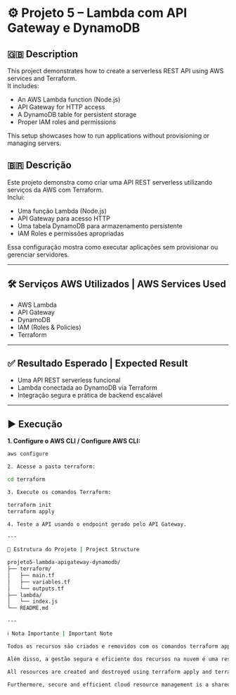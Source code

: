 # ⚙️ Projeto 5 – Lambda com API Gateway e DynamoDB

## 🇬🇧 Description  
This project demonstrates how to create a serverless REST API using AWS services and Terraform.  
It includes:  
- An AWS Lambda function (Node.js)  
- API Gateway for HTTP access  
- A DynamoDB table for persistent storage  
- Proper IAM roles and permissions  

This setup showcases how to run applications without provisioning or managing servers.

## 🇧🇷 Descrição  
Este projeto demonstra como criar uma API REST serverless utilizando serviços da AWS com Terraform.  
Inclui:  
- Uma função Lambda (Node.js)  
- API Gateway para acesso HTTP  
- Uma tabela DynamoDB para armazenamento persistente  
- IAM Roles e permissões apropriadas  

Essa configuração mostra como executar aplicações sem provisionar ou gerenciar servidores.

---

## 🛠️ Serviços AWS Utilizados | AWS Services Used  
- AWS Lambda  
- API Gateway  
- DynamoDB  
- IAM (Roles & Policies)  
- Terraform

---

## ✅ Resultado Esperado | Expected Result  
- Uma API REST serverless funcional  
- Lambda conectada ao DynamoDB via Terraform  
- Integração segura e prática de backend escalável

---

## ▶️ Execução

**1. Configure o AWS CLI / Configure AWS CLI:**  
```bash
aws configure

2. Acesse a pasta terraform:

cd terraform

3. Execute os comandos Terraform:

terraform init  
terraform apply

4. Teste a API usando o endpoint gerado pelo API Gateway.

---

📁 Estrutura do Projeto | Project Structure

projeto5-lambda-apigateway-dynamodb/
├── terraform/
│   ├── main.tf
│   ├── variables.tf
│   └── outputs.tf
├── lambda/
│   └── index.js
└── README.md

---

ℹ️ Nota Importante | Important Note

Todos os recursos são criados e removidos com os comandos terraform apply e terraform destroy, garantindo controle de custos e respeito aos limites do Free Tier da AWS.

Além disso, a gestão segura e eficiente dos recursos na nuvem é uma responsabilidade compartilhada com a AWS — cabendo ao usuário configurar, monitorar e manter suas aplicações com boas práticas.

All resources are created and destroyed using terraform apply and terraform destroy, ensuring cost control and adherence to AWS Free Tier limits.

Furthermore, secure and efficient cloud resource management is a shared responsibility with AWS — users are responsible for configuring, monitoring, and maintaining their workloads using best practices.
